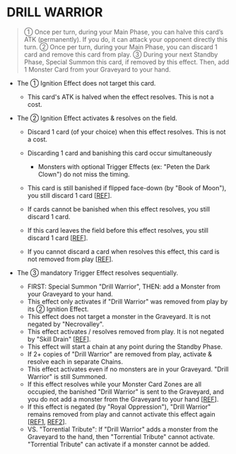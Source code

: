 
# DRILL WARRIOR  
> ① Once per turn, during your Main Phase, you can halve this card’s ATK (permanently). If you do, it can attack your opponent directly this turn. ② Once per turn, during your Main Phase, you can discard 1 card and remove this card from play. ③ During your next Standby Phase, Special Summon this card, if removed by this effect. Then, add 1 Monster Card from your Graveyard to your hand.

*   The ① Ignition Effect does not target this card.
    *   This card's ATK is halved when the effect resolves. This is not a cost.
*   The ② Ignition Effect activates & resolves on the field.
    *   Discard 1 card (of your choice) when this effect resolves. This is not a cost.  
    *   Discarding 1 card and banishing this card occur simultaneously
        *   Monsters with optional Trigger Effects (ex: "Peten the Dark Clown") do not miss the timing.  
            
    *   This card is still banished if flipped face-down (by "Book of Moon"), you still discard 1 card \[[REF](http://web.archive.org/web/20130529020634/http://www.pojo.biz/board/showthread.php?t=843371)\].  
    *   If cards cannot be banished when this effect resolves, you still discard 1 card.  
    *   If this card leaves the field before this effect resolves, you still discard 1 card \[[REF](https://www.pojo.biz/board/showthread.php?t=858617)\].
    *   If you cannot discard a card when resolves this effect, this card is not removed from play \[[REF](https://www.pojo.biz/board/showthread.php?t=858617)\].  
        
*   The ③ mandatory Trigger Effect resolves sequentially.
    *   FIRST: Special Summon "Drill Warrior", THEN: add a Monster from your Graveyard to your hand.
    *   This effect only activates if "Drill Warrior" was removed from play by its ② Ignition Effect.
    *   This effect does not target a monster in the Graveyard. It is not negated by "Necrovalley".
    *   This effect activates / resolves removed from play. It is not negated by "Skill Drain" \[[REF](https://www.pojo.biz/board/showthread.php?t=843553)\].
    *   This effect will start a chain at any point during the Standby Phase.
    *   If 2+ copies of "Drill Warrior" are removed from play, activate & resolve each in separate Chains.
    *   This effect activates even if no monsters are in your Graveyard. "Drill Warrior" is still Summoned.
    *   If this effect resolves while your Monster Card Zones are all occupied, the banished "Drill Warrior" is sent to the Graveyard, and you do not add a monster from the Graveyard to your hand \[[REF](https://www.pojo.biz/board/showthread.php?t=900049)\].
    *   If this effect is negated (by "Royal Oppression"), "Drill Warrior" remains removed from play and cannot activate this effect again \[[REF1](https://www.pojo.biz/board/showthread.php?t=832275), [REF2](https://www.pojo.biz/board/showthread.php?t=656779)\].
    *   VS. "Torrential Tribute": If "Drill Warrior" adds a monster from the Graveyard to the hand, then "Torrential Tribute" cannot activate. "Torrential Tribute" can activate if a monster cannot be added.

  